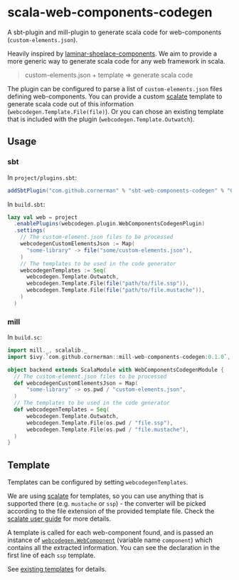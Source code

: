 # scala-web-components-codegen

A sbt-plugin and mill-plugin to generate scala code for web-components (`custom-elements.json`).

Heavily inspired by [laminar-shoelace-components](https://github.com/raquo/laminar-shoelace-components/). We aim to provide a more generic way to generate scala code for any web framework in scala.

> custom-elements.json + template => generate scala code

The plugin can be configured to parse a list of `custom-elements.json` files defining web-components.
You can provide a custom [scalate](https://scalate.github.io/scalate/) template to generate scala code out of this information (`webcodegen.Template.File(file)`).
Or you can chose an existing template that is included with the plugin (`webcodegen.Template.Outwatch`).


## Usage

### sbt

In `project/plugins.sbt`:
```sbt
addSbtPlugin("com.github.cornerman" % "sbt-web-components-codegen" % "0.1.0")
```

In `build.sbt`:
```sbt
lazy val web = project
  .enablePlugins(webcodegen.plugin.WebComponentsCodegenPlugin)
  .settings(
    // The custom-element.json files to be processed
    webcodegenCustomElementsJson := Map(
      "some-library" -> file("some/custom-elements.json"),
    )
    // The templates to be used in the code generator
    webcodegenTemplates := Seq(
      webcodegen.Template.Outwatch,
      webcodegen.Template.File(file("path/to/file.ssp")),
      webcodegen.Template.File(file("path/to/file.mustache")),
    )
  )
```

### mill

In `build.sc`:
```scala
import mill._, scalalib._
import $ivy.`com.github.cornerman::mill-web-components-codegen:0.1.0`, webcodegen.plugin.WebComponentsCodegenModule

object backend extends ScalaModule with WebComponentsCodegenModule {
  // The custom-element.json files to be processed
  def webcodegenCustomElementsJson = Map(
      "some-library" -> os.pwd / "custom-elements.json",
  )
  // The templates to be used in the code generator
  def webcodegenTemplates = Seq(
      webcodegen.Template.Outwatch,
      webcodegen.Template.File(os.pwd / "file.ssp"),
      webcodegen.Template.File(os.pwd / "file.mustache"),
  )
}
```

## Template

Templates can be configured by setting `webcodegenTemplates`.

We are using [scalate](https://scalate.github.io/scalate/) for templates, so you can use anything that is supported there (e.g. `mustache` or `ssp`) - the converter will be picked according to the file extension of the provided template file. Check the [scalate user guide](https://scalate.github.io/scalate/documentation/user-guide.html) for more details.

A template is called for each web-component found, and is passed an instance of [`webcodegen.WebComponent`](codegen/src/main/scala/webcodegen/WebComponent.scala) (variable name `component`) which contains all the extracted information.
You can see the declaration in the first line of each `ssp` template.

See [existing templates](codegen/src/main/resources/templates/) for details.
